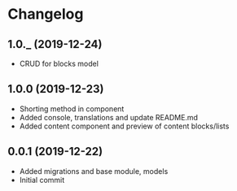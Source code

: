 Changelog
=========

## 1.0._ (2019-12-24)
 * CRUD for blocks model
 
## 1.0.0 (2019-12-23)
 * Shorting method in component
 * Added console, translations and update README.md
 * Added content component and preview of content blocks/lists

## 0.0.1 (2019-12-22)
 * Added migrations and base module, models
 * Initial commit